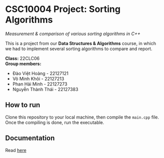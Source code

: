 # CSC10004 Project: Sorting Algorithms

*Measurement & comparison of various sorting algorithms in C++*

This is a project from our **Data Structures & Algorithms** course, in which we had to implement several sorting algorithms to compare and report.

**Class:** 22CLC06  
**Group members:**
* Đào Việt Hoàng - 22127121
* Võ Minh Khôi - 22127213
* Phan Hải Minh - 22127273
* Nguyễn Thành Thái - 22127383

## How to run

Clone this repository to your local machine, then compile the `main.cpp` file. Once the compiling is done, run the executable.

## Documentation

Read [here](https://github.com/hydroshiba/csc10004-sorting/blob/main/docs/Report.pdf)
